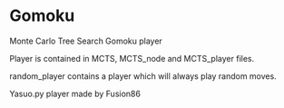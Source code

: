 # Gomoku
Monte Carlo Tree Search Gomoku player

Player is contained in MCTS, MCTS_node and MCTS_player files.

random_player contains a player which will always play random moves.

Yasuo.py player made by Fusion86

